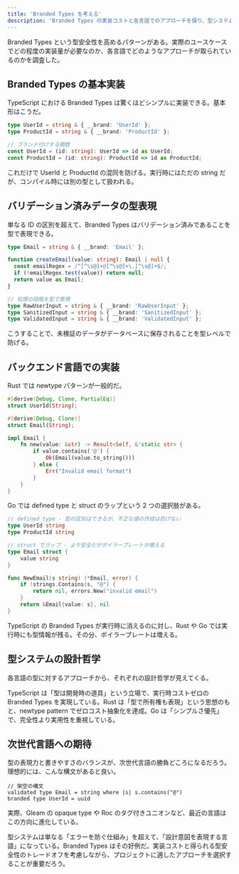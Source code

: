 ```yaml
---
title: 'Branded Types を考える'
description: 'Branded Types の実装コストと各言語でのアプローチを探り、型システムが設計意図を表現する言語として進化している現状を考察'
---
```


Branded Types という型安全性を高めるパターンがある。実際のユースケースでどの程度の実装量が必要なのか、各言語でどのようなアプローチが取られているのかを調査した。

## Branded Types の基本実装

TypeScript における Branded Types は驚くほどシンプルに実装できる。基本形はこうだ。

```typescript
type UserId = string & { __brand: 'UserId' };
type ProductId = string & { __brand: 'ProductId' };

// ブランド付けする関数
const UserId = (id: string): UserId => id as UserId;
const ProductId = (id: string): ProductId => id as ProductId;
```

これだけで UserId と ProductId の混同を防げる。実行時にはただの string だが、コンパイル時には別の型として扱われる。

## バリデーション済みデータの型表現

単なる ID の区別を超えて、Branded Types はバリデーション済みであることを型で表現できる。

```typescript
type Email = string & { __brand: 'Email' };

function createEmail(value: string): Email | null {
  const emailRegex = /^[^\s@]+@[^\s@]+\.[^\s@]+$/;
  if (!emailRegex.test(value)) return null;
  return value as Email;
}

// 処理の段階を型で表現
type RawUserInput = string & { __brand: 'RawUserInput' };
type SanitizedInput = string & { __brand: 'SanitizedInput' };
type ValidatedInput = string & { __brand: 'ValidatedInput' };
```

こうすることで、未検証のデータがデータベースに保存されることを型レベルで防げる。

## バックエンド言語での実装

Rust では newtype パターンが一般的だ。

```rust
#[derive(Debug, Clone, PartialEq)]
struct UserId(String);

#[derive(Debug, Clone)]
struct Email(String);

impl Email {
    fn new(value: &str) -> Result<Self, &'static str> {
        if value.contains('@') {
            Ok(Email(value.to_string()))
        } else {
            Err("Invalid email format")
        }
    }
}
```

Go では defined type と struct のラップという 2 つの選択肢がある。

```go
// defined type - 型の区別はできるが、不正な値の作成は防げない
type UserId string
type ProductId string

// struct でラップ - より安全だがボイラープレートが増える
type Email struct {
    value string
}

func NewEmail(s string) (*Email, error) {
    if !strings.Contains(s, "@") {
        return nil, errors.New("invalid email")
    }
    return &Email{value: s}, nil
}
```

TypeScript の Branded Types が実行時に消えるのに対し、Rust や Go では実行時にも型情報が残る。その分、ボイラープレートは増える。

## 型システムの設計哲学

各言語の型に対するアプローチから、それぞれの設計哲学が見えてくる。

TypeScript は「型は開発時の道具」という立場で、実行時コストゼロの Branded Types を実現している。Rust は「型で所有権も表現」という思想のもと、newtype pattern でゼロコスト抽象化を達成。Go は「シンプルさ優先」で、完全性より実用性を重視している。

## 次世代言語への期待

型の表現力と書きやすさのバランスが、次世代言語の勝負どころになるだろう。理想的には、こんな構文があると良い。

```
// 架空の構文
validated type Email = string where |s| s.contains("@")
branded type UserId = uuid
```

実際、Gleam の opaque type や Roc のタグ付きユニオンなど、最近の言語はこの方向に進化している。

型システムは単なる「エラーを防ぐ仕組み」を超えて、「設計意図を表現する言語」になっている。Branded Types はその好例だ。実装コストと得られる型安全性のトレードオフを考慮しながら、プロジェクトに適したアプローチを選択することが重要だろう。

